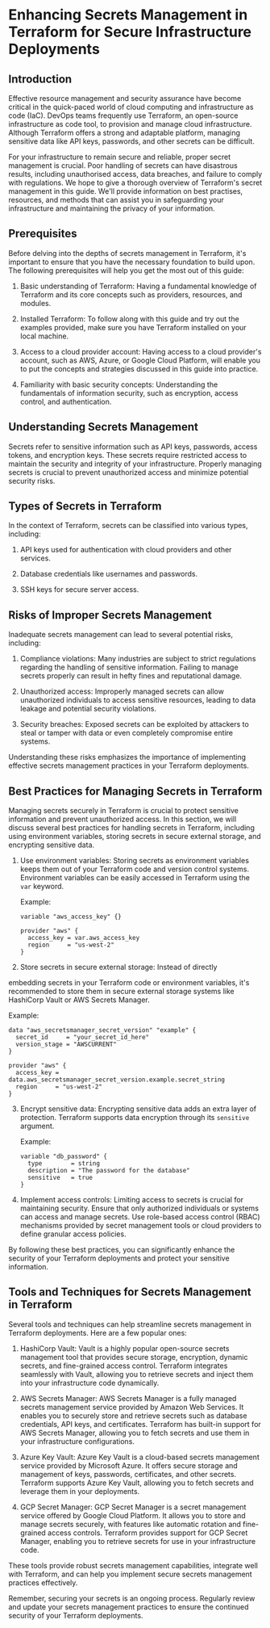 # Enhancing Secrets Management in Terraform for Secure Infrastructure Deployments

## Introduction

Effective resource management and security assurance have become critical in the quick-paced world of cloud computing and infrastructure as code (IaC). DevOps teams frequently use Terraform, an open-source infrastructure as code tool, to provision and manage cloud infrastructure. Although Terraform offers a strong and adaptable platform, managing sensitive data like API keys, passwords, and other secrets can be difficult.

For your infrastructure to remain secure and reliable, proper secret management is crucial. Poor handling of secrets can have disastrous results, including unauthorised access, data breaches, and failure to comply with regulations. We hope to give a thorough overview of Terraform's secret management in this guide. We'll provide information on best practises, resources, and methods that can assist you in safeguarding your infrastructure and maintaining the privacy of your information.

## Prerequisites

Before delving into the depths of secrets management in Terraform, it's important to ensure that you have the necessary foundation to build upon. The following prerequisites will help you get the most out of this guide:

1. Basic understanding of Terraform: Having a fundamental knowledge of Terraform and its core concepts such as providers, resources, and modules.

2. Installed Terraform: To follow along with this guide and try out the examples provided, make sure you have Terraform installed on your local machine.

3. Access to a cloud provider account: Having access to a cloud provider's account, such as AWS, Azure, or Google Cloud Platform, will enable you to put the concepts and strategies discussed in this guide into practice.

4. Familiarity with basic security concepts: Understanding the fundamentals of information security, such as encryption, access control, and authentication.

## Understanding Secrets Management

Secrets refer to sensitive information such as API keys, passwords, access tokens, and encryption keys. These secrets require restricted access to maintain the security and integrity of your infrastructure. Properly managing secrets is crucial to prevent unauthorized access and minimize potential security risks.

## Types of Secrets in Terraform

In the context of Terraform, secrets can be classified into various types, including:

1. API keys used for authentication with cloud providers and other services.

2. Database credentials like usernames and passwords.

3. SSH keys for secure server access.

## Risks of Improper Secrets Management

Inadequate secrets management can lead to several potential risks, including:

1. Compliance violations: Many industries are subject to strict regulations regarding the handling of sensitive information. Failing to manage secrets properly can result in hefty fines and reputational damage.

2. Unauthorized access: Improperly managed secrets can allow unauthorized individuals to access sensitive resources, leading to data leakage and potential security violations.

3. Security breaches: Exposed secrets can be exploited by attackers to steal or tamper with data or even completely compromise entire systems.

Understanding these risks emphasizes the importance of implementing effective secrets management practices in your Terraform deployments.

## Best Practices for Managing Secrets in Terraform

Managing secrets securely in Terraform is crucial to protect sensitive information and prevent unauthorized access. In this section, we will discuss several best practices for handling secrets in Terraform, including using environment variables, storing secrets in secure external storage, and encrypting sensitive data.

1. Use environment variables: Storing secrets as environment variables keeps them out of your Terraform code and version control systems. Environment variables can be easily accessed in Terraform using the `var` keyword.

   Example:

   ```hcl
   variable "aws_access_key" {}

   provider "aws" {
     access_key = var.aws_access_key
     region     = "us-west-2"
   }
   ```

2. Store secrets in secure external storage: Instead of directly

 embedding secrets in your Terraform code or environment variables, it's recommended to store them in secure external storage systems like HashiCorp Vault or AWS Secrets Manager.

   Example:

   ```hcl
   data "aws_secretsmanager_secret_version" "example" {
     secret_id     = "your_secret_id_here"
     version_stage = "AWSCURRENT"
   }

   provider "aws" {
     access_key = data.aws_secretsmanager_secret_version.example.secret_string
     region     = "us-west-2"
   }
   ```

3. Encrypt sensitive data: Encrypting sensitive data adds an extra layer of protection. Terraform supports data encryption through its `sensitive` argument.

   Example:

   ```hcl
   variable "db_password" {
     type        = string
     description = "The password for the database"
     sensitive   = true
   }
   ```

4. Implement access controls: Limiting access to secrets is crucial for maintaining security. Ensure that only authorized individuals or systems can access and manage secrets. Use role-based access control (RBAC) mechanisms provided by secret management tools or cloud providers to define granular access policies.

By following these best practices, you can significantly enhance the security of your Terraform deployments and protect your sensitive information.

## Tools and Techniques for Secrets Management in Terraform

Several tools and techniques can help streamline secrets management in Terraform deployments. Here are a few popular ones:

1. HashiCorp Vault: Vault is a highly popular open-source secrets management tool that provides secure storage, encryption, dynamic secrets, and fine-grained access control. Terraform integrates seamlessly with Vault, allowing you to retrieve secrets and inject them into your infrastructure code dynamically.

2. AWS Secrets Manager: AWS Secrets Manager is a fully managed secrets management service provided by Amazon Web Services. It enables you to securely store and retrieve secrets such as database credentials, API keys, and certificates. Terraform has built-in support for AWS Secrets Manager, allowing you to fetch secrets and use them in your infrastructure configurations.

3. Azure Key Vault: Azure Key Vault is a cloud-based secrets management service provided by Microsoft Azure. It offers secure storage and management of keys, passwords, certificates, and other secrets. Terraform supports Azure Key Vault, allowing you to fetch secrets and leverage them in your deployments.

4. GCP Secret Manager: GCP Secret Manager is a secret management service offered by Google Cloud Platform. It allows you to store and manage secrets securely, with features like automatic rotation and fine-grained access controls. Terraform provides support for GCP Secret Manager, enabling you to retrieve secrets for use in your infrastructure code.

These tools provide robust secrets management capabilities, integrate well with Terraform, and can help you implement secure secrets management practices effectively.

Remember, securing your secrets is an ongoing process. Regularly review and update your secrets management practices to ensure the continued security of your Terraform deployments.